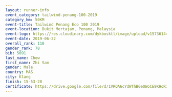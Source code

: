 ```yaml
--- 
layout: runner-info 
event_category: tailwind-penang-100-2019 
category_km: 50KM 
event-title: Tailwind Penang Eco 100 2019 
event-location: Bukit Mertajam, Penang, Malaysia 
event-logo: https://res.cloudinary.com/dykbosktl/image/upload/v1573614442/Logo/Logo_gqlzi3.jpg 
event-date: 2019-06-22 
overall_rank: 110
gender_rank: 78
bib: 5091
last_name: Chew
first_name: Zhi Sam
gender: Male
country: MAS
city: Klang
finish: 15-53-28
certificate: https://drive.google.com/file/d/1VRQA6cYdWThBGeOWoCE9KHoR1SuC1ZU/view?usp=sharing
--- 
```

